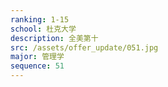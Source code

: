```yaml
---
ranking: 1-15
school: 杜克大学
description: 全美第十
src: /assets/offer_update/051.jpg
major: 管理学
sequence: 51
---
```

